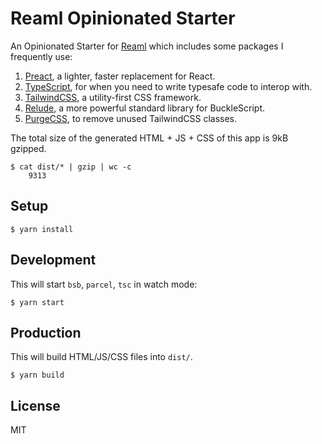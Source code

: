 # Reaml Opinionated Starter

An Opinionated Starter for [Reaml](https://github.com/utkarshkukreti/reaml)
which includes some packages I frequently use:

1. [Preact](https://preactjs.com), a lighter, faster replacement for React.
2. [TypeScript](https://www.typescriptlang.org), for when you need to write typesafe code to interop with.
3. [TailwindCSS](https://tailwindcss.com), a utility-first CSS framework.
4. [Relude](https://github.com/reazen/relude), a more powerful standard library for BuckleScript.
5. [PurgeCSS](https://purgecss.com/), to remove unused TailwindCSS classes.

The total size of the generated HTML + JS + CSS of this app is 9kB gzipped.

```
$ cat dist/* | gzip | wc -c
    9313
```

## Setup

    $ yarn install

## Development

This will start `bsb`, `parcel`, `tsc` in watch mode:

    $ yarn start

## Production

This will build HTML/JS/CSS files into `dist/`.

    $ yarn build

## License

MIT
